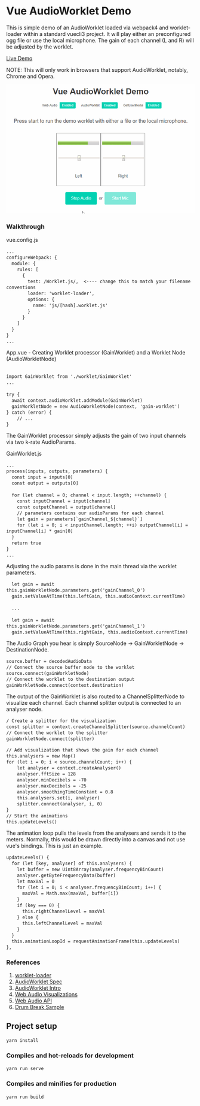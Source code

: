 # Vue AudioWorklet Demo

This is simple demo of an AudioWorklet loaded via webpack4 and worklet-loader within a standard vuecli3 project. It will play either an preconfigured ogg file or use the local microphone. The gain of each channel (L and R) will be adjusted by the worklet.

[Live Demo](https://montag.gitlab.io/vue-audioworklet-demo/)

NOTE: This will only work in browsers that support AudioWorklet, notably, Chrome and Opera. 


![example](docs/worklet-demo.gif)


### Walkthrough ###


vue.config.js
~~~~
...
configureWebpack: {
  module: {
    rules: [
      {
        test: /Worklet.js/,  <---- change this to match your filename conventions
        loader: 'worklet-loader',
        options: {
          name: 'js/[hash].worklet.js'
        }
      }
    ]
  }
}
...
~~~~

App.vue - Creating Worklet processor (GainWorklet) and a Worklet Node (AudioWorkletNode)
~~~~

import GainWorklet from './worklet/GainWorklet'
...

try {
  await context.audioWorklet.addModule(GainWorklet)
  gainWorkletNode = new AudioWorkletNode(context, 'gain-worklet')
} catch (error) {
    // ...
} 
~~~~

The GainWorklet processor simply adjusts the gain of two input channels via two k-rate AudioParams. 

GainWorklet.js
~~~~
...
process(inputs, outputs, parameters) {
  const input = inputs[0]
  const output = outputs[0]
    
  for (let channel = 0; channel < input.length; ++channel) {
    const inputChannel = input[channel]
    const outputChannel = output[channel]
    // parameters contains our audioParams for each channel
    let gain = parameters[`gainChannel_${channel}`]
    for (let i = 0; i < inputChannel.length; ++i) outputChannel[i] = inputChannel[i] * gain[0]
  }
  return true
}
...
~~~~

Adjusting the audio params is done in the main thread via the worklet parameters.

~~~~
  let gain = await this.gainWorkletNode.parameters.get('gainChannel_0')
  gain.setValueAtTime(this.leftGain, this.audioContext.currentTime)
  
  ...
  
  let gain = await this.gainWorkletNode.parameters.get('gainChannel_1')
  gain.setValueAtTime(this.rightGain, this.audioContext.currentTime)
~~~~

The Audio Graph you hear is simply SourceNode -> GainWorkletNode -> DestinationNode.

~~~~
source.buffer = decodedAudioData
// Connect the source buffer node to the worklet
source.connect(gainWorkletNode)
// Connect the worklet to the destination output
gainWorkletNode.connect(context.destination)
~~~~
 
The output of the GainWorklet is also routed to a ChannelSplitterNode to visualize each channel. 
Each channel splitter output is connected to an analyser node.

~~~~
/ Create a splitter for the visualization
const splitter = context.createChannelSplitter(source.channelCount)
// Connect the worklet to the splitter
gainWorkletNode.connect(splitter)
~~~~

~~~~
// Add visualization that shows the gain for each channel
this.analysers = new Map()
for (let i = 0; i < source.channelCount; i++) {
    let analyser = context.createAnalyser()
    analyser.fftSize = 128
    analyser.minDecibels = -70
    analyser.maxDecibels = -25
    analyser.smoothingTimeConstant = 0.8
    this.analysers.set(i, analyser)
    splitter.connect(analyser, i, 0)
}
// Start the animations
this.updateLevels()
~~~~

The animation loop pulls the levels from the analysers and sends it to the meters. 
Normally, this would be drawn directly into a canvas and not use vue's bindings. This is just an example.

~~~~
updateLevels() {
  for (let [key, analyser] of this.analysers) {
    let buffer = new Uint8Array(analyser.frequencyBinCount)
    analyser.getByteFrequencyData(buffer)
    let maxVal = 0
    for (let i = 0; i < analyser.frequencyBinCount; i++) {
      maxVal = Math.max(maxVal, buffer[i])
    }
    if (key === 0) {
      this.rightChannelLevel = maxVal
    } else {
      this.leftChannelLevel = maxVal
    }
  }
  this.animationLoopId = requestAnimationFrame(this.updateLevels)
},
~~~~



### References ###

1. [worklet-loader](https://github.com/reklawnos/worklet-loader)
2. [AudioWorklet Spec](https://webaudio.github.io/web-audio-api/#audioworklet)
3. [AudioWorklet Intro](https://developers.google.com/web/updates/2017/12/audio-worklet)
4. [Web Audio Visualizations](https://developer.mozilla.org/en-US/docs/Web/API/Web_Audio_API/Visualizations_with_Web_Audio_API)
5. [Web Audio API](https://developer.mozilla.org/en-US/docs/Web/API/Web_Audio_API)
6. [Drum Break Sample](https://www.youtube.com/watch?v=lNWB3r5ow9Q)


## Project setup
```
yarn install
```

### Compiles and hot-reloads for development
```
yarn run serve
```

### Compiles and minifies for production
```
yarn run build
```